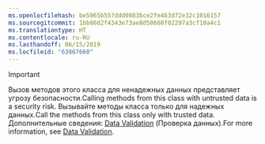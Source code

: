 ```yaml
---
ms.openlocfilehash: be5065b557ddd0083bce2fe463d72e32c1016157
ms.sourcegitcommit: 1bb00d2f4343e73ae8d58668f02297a3cf10a4c1
ms.translationtype: HT
ms.contentlocale: ru-RU
ms.lasthandoff: 06/15/2019
ms.locfileid: "63867660"
---
```

> [!IMPORTANT]
> <span data-ttu-id="6604e-101">Вызов методов этого класса для ненадежных данных представляет угрозу безопасности.</span><span class="sxs-lookup"><span data-stu-id="6604e-101">Calling methods from this class with untrusted data is a security risk.</span></span> <span data-ttu-id="6604e-102">Вызывайте методы класса только для надежных данных.</span><span class="sxs-lookup"><span data-stu-id="6604e-102">Call the methods from this class only with trusted data.</span></span> <span data-ttu-id="6604e-103">Дополнительные сведения: [Data Validation](https://www.owasp.org/index.php/Data_Validation) (Проверка данных).</span><span class="sxs-lookup"><span data-stu-id="6604e-103">For more information, see [Data Validation](https://www.owasp.org/index.php/Data_Validation).</span></span>